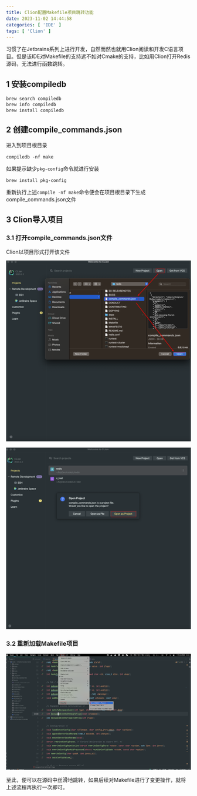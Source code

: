 ```yaml
---
title: Clion配置Makefile项目跳转功能
date: 2023-11-02 14:44:58
categories: [ 'IDE' ]
tags: [ 'Clion' ]
---
```


习惯了在Jetbrains系列上进行开发，自然而然也就用Clion阅读和开发C语言项目。但是该IDE对Makefile的支持远不如对Cmake的支持，比如用Clion打开Redis源码，无法进行函数跳转。

1 安装compiledb
---

```shell
brew search compiledb
brew info compiledb
brew install compiledb
```

2 创建compile_commands.json
---

进入到项目根目录

```shell
compiledb -nf make
```

如果提示缺少`pkg-config`命令就进行安装

```shell
brew install pkg-config
```

重新执行上述`compile -nf make`命令便会在项目根目录下生成compile_commands.json文件

3 Clion导入项目
---

### 3.1 打开compile_commands.json文件

Clion以项目形式打开该文件

![](Clion配置Makefile项目跳转功能/2023-11-02_15-01-26.png)

![](Clion配置Makefile项目跳转功能/2023-11-02_15-02-01.png)

### 3.2 重新加载Makefile项目

![](Clion配置Makefile项目跳转功能/2023-11-02_15-03-50.png)


至此，便可以在源码中丝滑地跳转，如果后续对Makefile进行了变更操作，就将上述流程再执行一次即可。
